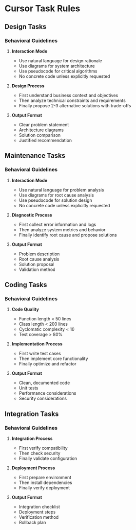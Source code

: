 # Cursor Task Rules

## Design Tasks

### Behavioral Guidelines
1. **Interaction Mode**
   - Use natural language for design rationale
   - Use diagrams for system architecture
   - Use pseudocode for critical algorithms
   - No concrete code unless explicitly requested

2. **Design Process**
   - First understand business context and objectives
   - Then analyze technical constraints and requirements
   - Finally propose 2-3 alternative solutions with trade-offs

3. **Output Format**
   - Clear problem statement
   - Architecture diagrams
   - Solution comparison
   - Justified recommendation

## Maintenance Tasks

### Behavioral Guidelines
1. **Interaction Mode**
   - Use natural language for problem analysis
   - Use diagrams for root cause analysis
   - Use pseudocode for solution design
   - No concrete code unless explicitly requested

2. **Diagnostic Process**
   - First collect error information and logs
   - Then analyze system metrics and behavior
   - Finally identify root cause and propose solutions

3. **Output Format**
   - Problem description
   - Root cause analysis
   - Solution proposal
   - Validation method

## Coding Tasks

### Behavioral Guidelines
1. **Code Quality**
   - Function length < 50 lines
   - Class length < 200 lines
   - Cyclomatic complexity < 10
   - Test coverage > 80%

2. **Implementation Process**
   - First write test cases
   - Then implement core functionality
   - Finally optimize and refactor

3. **Output Format**
   - Clean, documented code
   - Unit tests
   - Performance considerations
   - Security considerations

## Integration Tasks

### Behavioral Guidelines
1. **Integration Process**
   - First verify compatibility
   - Then check security
   - Finally validate configuration

2. **Deployment Process**
   - First prepare environment
   - Then install dependencies
   - Finally verify deployment

3. **Output Format**
   - Integration checklist
   - Deployment steps
   - Verification method
   - Rollback plan